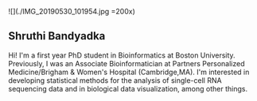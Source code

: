 
![](./IMG_20190530_101954.jpg =200x)
## Shruthi Bandyadka

Hi! I'm a first year PhD student in Bioinformatics at Boston University. Previously, I was an Associate Bioinformatician at Partners Personalized Medicine/Brigham & Women's Hospital (Cambridge,MA). I'm interested in developing statistical methods for the analysis of single-cell RNA sequencing data and in biological data visualization, among other things.  

